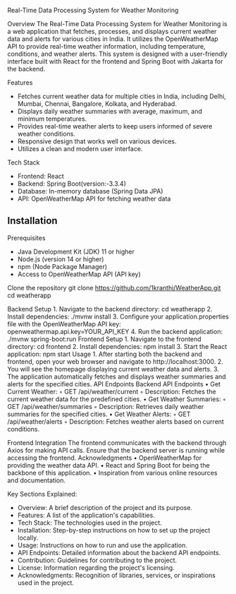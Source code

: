 Real-Time Data Processing System for Weather Monitoring

Overview
The Real-Time Data Processing System for Weather Monitoring is a web application that fetches, processes, and displays current weather data and alerts for various cities in India. It utilizes the OpenWeatherMap API to provide real-time weather information, including temperature, conditions, and weather alerts. This system is designed with a user-friendly interface built with React for the frontend and Spring Boot with Jakarta for the backend.

Features
- Fetches current weather data for multiple cities in India, including Delhi, Mumbai, Chennai, Bangalore, Kolkata, and Hyderabad.
- Displays daily weather summaries with average, maximum, and minimum temperatures.
- Provides real-time weather alerts to keep users informed of severe weather conditions.
- Responsive design that works well on various devices.
- Utilizes a clean and modern user interface.

 Tech Stack
- Frontend: React
- Backend: Spring Boot(version:-3.3.4)
- Database: In-memory database (Spring Data JPA)
- API: OpenWeatherMap API for fetching weather data

## Installation

Prerequisites
- Java Development Kit (JDK) 11 or higher
- Node.js (version 14 or higher)
- npm (Node Package Manager)
- Access to OpenWeatherMap API (API key)

Clone the repository
git clone https://github.com/1kranthi/WeatherApp.git
cd weatherapp

Backend Setup
    1. Navigate to the backend directory:
       cd weatherapp
    2. Install dependencies:
       ./mvnw install
    3. Configure your application.properties file with the OpenWeatherMap API key:
       openweathermap.api.key=YOUR_API_KEY
    4. Run the backend application:
       ./mvnw spring-boot:run
Frontend Setup
    1. Navigate to the frontend directory:
       cd frontend
    2. Install dependencies:
       npm install
    3. Start the React application:
       npm start
Usage
    1. After starting both the backend and frontend, open your web browser and navigate to http://localhost:3000.
    2. You will see the homepage displaying current weather data and alerts.
    3. The application automatically fetches and displays weather summaries and alerts for the specified cities.
API Endpoints
Backend API Endpoints
    • Get Current Weather:
        ◦ GET /api/weather/current
        ◦ Description: Fetches the current weather data for the predefined cities.
    • Get Weather Summaries:
        ◦ GET /api/weather/summaries
        ◦ Description: Retrieves daily weather summaries for the specified cities.
    • Get Weather Alerts:
        ◦ GET /api/weather/alerts
        ◦ Description: Fetches weather alerts based on current conditions.
        
Frontend Integration
The frontend communicates with the backend through Axios for making API calls. Ensure that the backend server is running while accessing the frontend.
Acknowledgments
    • OpenWeatherMap for providing the weather data API.
    • React and Spring Boot for being the backbone of this application.
    • Inspiration from various online resources and documentation.

Key Sections Explained:
- Overview: A brief description of the project and its purpose.
- Features: A list of the application's capabilities.
- Tech Stack: The technologies used in the project.
- Installation: Step-by-step instructions on how to set up the project locally.
- Usage: Instructions on how to run and use the application.
- API Endpoints: Detailed information about the backend API endpoints.
- Contribution: Guidelines for contributing to the project.
- License: Information regarding the project's licensing.
- Acknowledgments: Recognition of libraries, services, or inspirations used in the project.
